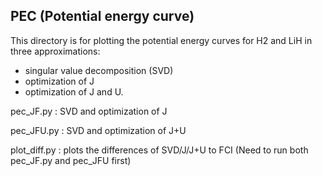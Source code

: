 ## PEC (Potential energy curve)
This directory is for plotting the potential energy curves for H2 and LiH in three approximations:
- singular value decomposition (SVD)
- optimization of J
- optimization of J and U.

pec_JF.py : SVD and optimization of J

pec_JFU.py : SVD and optimization of J+U

plot_diff.py : plots the differences of SVD/J/J+U to FCI (Need to run both pec_JF.py and pec_JFU first)
